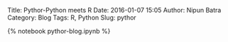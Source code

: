 Title: Pythor-Python meets R
Date: 2016-01-07 15:05
Author: Nipun Batra
Category: Blog
Tags: R, Python
Slug: pythor

{% notebook pythor-blog.ipynb %}
